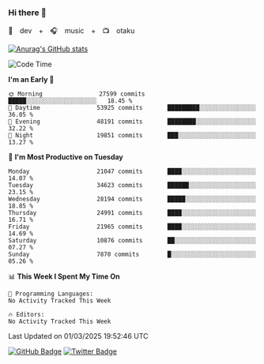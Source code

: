 ### Hi there 👋

🚀　dev　+　🎧　music　+　📺　otaku


[![Anurag's GitHub stats](https://github-readme-stats.vercel.app/api?username=koheitasaka&count_private=true&show_icons=true&theme=monokai)](https://github.com/koheitasaka/github-readme-stats)

<!--START_SECTION:waka-->
![Code Time](http://img.shields.io/badge/Code%20Time-1%2C161%20hrs%2023%20mins-blue)

**I'm an Early 🐤** 

```text
🌞 Morning                27599 commits       █████░░░░░░░░░░░░░░░░░░░░   18.45 % 
🌆 Daytime                53925 commits       █████████░░░░░░░░░░░░░░░░   36.05 % 
🌃 Evening                48191 commits       ████████░░░░░░░░░░░░░░░░░   32.22 % 
🌙 Night                  19851 commits       ███░░░░░░░░░░░░░░░░░░░░░░   13.27 % 
```
📅 **I'm Most Productive on Tuesday** 

```text
Monday                   21047 commits       ████░░░░░░░░░░░░░░░░░░░░░   14.07 % 
Tuesday                  34623 commits       ██████░░░░░░░░░░░░░░░░░░░   23.15 % 
Wednesday                28194 commits       █████░░░░░░░░░░░░░░░░░░░░   18.85 % 
Thursday                 24991 commits       ████░░░░░░░░░░░░░░░░░░░░░   16.71 % 
Friday                   21965 commits       ████░░░░░░░░░░░░░░░░░░░░░   14.69 % 
Saturday                 10876 commits       ██░░░░░░░░░░░░░░░░░░░░░░░   07.27 % 
Sunday                   7870 commits        █░░░░░░░░░░░░░░░░░░░░░░░░   05.26 % 
```


📊 **This Week I Spent My Time On** 

```text
💬 Programming Languages: 
No Activity Tracked This Week

🔥 Editors: 
No Activity Tracked This Week
```


 Last Updated on 01/03/2025 19:52:46 UTC
<!--END_SECTION:waka-->

[![GitHub Badge](https://img.shields.io/badge/GitHub-100000?style=for-the-badge&logo=github&logoColor=white)](https://github.com/koheitasaka)
[![Twitter Badge](https://img.shields.io/badge/Twitter-1DA1F2?style=for-the-badge&logo=twitter&logoColor=white)](https://twitter.com/sleep_asleep_)
